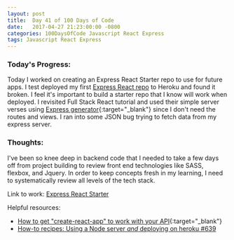 ```yaml
---
layout: post
title:  Day 41 of 100 Days of Code
date:   2017-04-27 21:23:00:00 -0800
categories: 100DaysOfCode Javascript React Express
tags: Javascript React Express
---
```


### Today's Progress:
Today I worked on creating an Express React Starter repo to use for future apps. I test deployed my first [Express React repo](https://github.com/yenly/express_react) to Heroku and found it broken. I feel it's important to build a starter repo that I know will work when deployed. I revisited Full Stack React tutorial and used their simple server verses using [Express generator](https://expressjs.com/en/starter/generator.html){:target="_blank"} since I don't need the routes and views. I ran into some JSON bug trying to fetch data from my express server.

### Thoughts:
I've been so knee deep in backend code that I needed to take a few days off from project building to review front end technologies like SASS, flexbox, and Jquery. In order to keep concepts fresh in my learning, I need to systematically review all levels of the tech stack.


Link to work: [Express React Starter](https://github.com/yenly/express_react_starter)

Helpful resources:
* [How to get "create-react-app" to work with your API](https://www.fullstackreact.com/articles/using-create-react-app-with-a-server/){:target="_blank"}
* [How-to recipes: Using a Node server *and* deploying on heroku #639](https://github.com/facebookincubator/create-react-app/issues/639)

